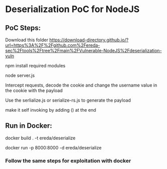 # Deserialization PoC for NodeJS

## PoC Steps:

Download this folder https://download-directory.github.io/?url=https%3A%2F%2Fgithub.com%2Fereda-sec%2Ftools%2Ftree%2Fmain%2FVulnerable-NodeJS%2Fdeserialization-vuln

npm install required modules

node server.js

Intercept requests, decode the cookie and change the username value in the cookie with the payload

Use the serlialize.js or serialize-rs.js to generate the payload

make it self invoking by adding () at the end


## Run in Docker:

docker build . -t ereda/deserialize

docker run -p 8000:8000 -d ereda/deserialize

### Follow the same steps for exploitation with docker
